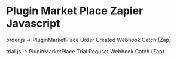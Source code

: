 # Plugin Market Place Zapier Javascript

order.js -> PluginMarketPlace Order Created Webhook Catch (Zap)

trial.js -> PluginMarketPlace Trial Requset Webhook Catch (Zap)